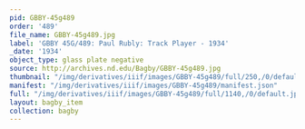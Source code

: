 ```yaml
---
pid: GBBY-45g489
order: '489'
file_name: GBBY-45g489.jpg
label: 'GBBY 45G/489: Paul Rubly: Track Player - 1934'
_date: '1934'
object_type: glass plate negative
source: http://archives.nd.edu/Bagby/GBBY-45g489.jpg
thumbnail: "/img/derivatives/iiif/images/GBBY-45g489/full/250,/0/default.jpg"
manifest: "/img/derivatives/iiif/images/GBBY-45g489/manifest.json"
full: "/img/derivatives/iiif/images/GBBY-45g489/full/1140,/0/default.jpg"
layout: bagby_item
collection: bagby
---
```

